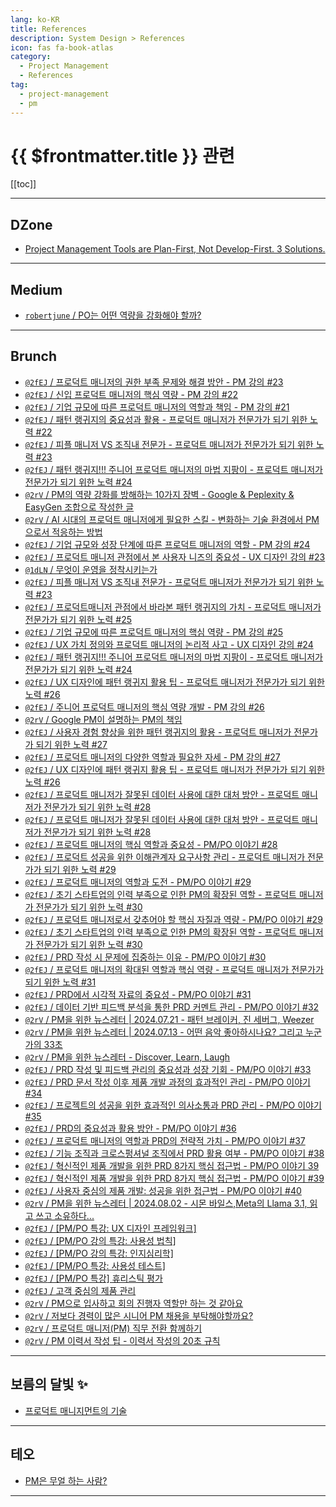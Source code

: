 ```yaml
---
lang: ko-KR
title: References
description: System Design > References
icon: fas fa-book-atlas
category:
  - Project Management
  - References
tag:
  - project-management
  - pm
---
```


# {{ $frontmatter.title }} 관련

[[toc]]

---

## DZone

- [Project Management Tools are Plan-First, Not Develop-First. 3 Solutions.](https://dzone.com/articles/jira-is-a-microcosm-of-whats-broken-in-software-de)

---

## <FontIcon icon="fa-brands fa-medium"/>Medium

- [`robertjune` / PO는 어떤 역량을 강화해야 할까?](https://robertjune.medium.com/po%EB%8A%94-%EC%96%B4%EB%96%A4-%EC%97%AD%EB%9F%89%EC%9D%84-%EA%B0%95%ED%99%94%ED%95%B4%EC%95%BC-%ED%95%A0%EA%B9%8C-0b0e751380b5?source=rss-e8d4ff6dbfd8------2)

<!-- END: medium.com -->

---

## Brunch

- [`@2fEJ` / 프로덕트 매니저의 권한 부족 문제와 해결 방안 - PM 강의 #23](https://brunch.co.kr/@@2fEJ/1390)
- [`@2fEJ` / 신입 프로덕트 매니저의 핵심 역량 - PM 강의 #22](https://brunch.co.kr/@@2fEJ/1389)
- [`@2fEJ` / 기업 규모에 따른 프로덕트 매니저의 역할과 책임 - PM 강의 #21](https://brunch.co.kr/@@2fEJ/1388)
- [`@2fEJ` / 패턴 랭귀지의 중요성과 활용 - 프로덕트 매니저가 전문가가 되기 위한 노력 #22](https://brunch.co.kr/@@2fEJ/1282)
- [`@2fEJ` / 피플 매니저 VS 조직내 전문가 - 프로덕트 매니저가 전문가가 되기 위한 노력 #23](https://brunch.co.kr/@@2fEJ/1402)
- [`@2fEJ` / 패턴 랭귀지!!! 주니어 프로덕트 매니저의 마법 지팡이 - 프로덕트 매니저가 전문가가 되기 위한 노력 #24](https://brunch.co.kr/@@2fEJ/1406)
- [`@2rV` / PM의 역량 강화를 방해하는 10가지 장벽 - Google & Peplexity & EasyGen 조합으로 작성한 글](https://brunch.co.kr/@@2rV/137)
- [`@2rV` / AI 시대의 프로덕트 매니저에게 필요한 스킬 - 변화하는 기술 환경에서 PM으로서 적응하는 방법](https://brunch.co.kr/@@2rV/136)
- [`@2fEJ` / 기업 규모와 성장 단계에 따른 프로덕트 매니저의 역할 - PM 강의 #24](https://brunch.co.kr/@@2fEJ/1410)
- [`@2fEJ` / 프로덕트 매니저 관점에서 본 사용자 니즈의 중요성 - UX 디자인 강의 #23](https://brunch.co.kr/@@2fEJ/1400)
- [`@1dLN` / 무엇이 운영을 정착시키는가](https://brunch.co.kr/@@1dLN/61)
- [`@2fEJ` / 피플 매니저 VS 조직내 전문가 - 프로덕트 매니저가 전문가가 되기 위한 노력 #23](https://brunch.co.kr/@@2fEJ/1402)
- [`@2fEJ` / 프로덕트매니저 관점에서 바라본 패턴 랭귀지의 가치 - 프로덕트 매니저가 전문가가 되기 위한 노력 #25](https://brunch.co.kr/@@2fEJ/1407)
- [`@2fEJ` / 기업 규모에 따른 프로덕트 매니저의 핵심 역량 - PM 강의 #25](https://brunch.co.kr/@@2fEJ/1411)
- [`@2fEJ` / UX 가치 정의와 프로덕트 매니저의 논리적 사고 - UX 디자인 강의 #24](https://brunch.co.kr/@@2fEJ/1401)
- [`@2fEJ` / 패턴 랭귀지!!! 주니어 프로덕트 매니저의 마법 지팡이 - 프로덕트 매니저가 전문가가 되기 위한 노력 #24](https://brunch.co.kr/@@2fEJ/1406)
- [`@2fEJ` / UX 디자인에 패턴 랭귀지 활용 팁 - 프로덕트 매니저가 전문가가 되기 위한 노력 #26](https://brunch.co.kr/@@2fEJ/1408)
- [`@2fEJ` / 주니어 프로덕트 매니저의 핵심 역량 개발 - PM 강의 #26](https://brunch.co.kr/@@2fEJ/1412)
- [`@2rV` / Google PM이 설명하는 PM의 책임](https://brunch.co.kr/@@2rV/142)
- [`@2fEJ` / 사용자 경험 향상을 위한 패턴 랭귀지의 활용 - 프로덕트 매니저가 전문가가 되기 위한 노력 #27](https://brunch.co.kr/@@2fEJ/1409)
- [`@2fEJ` / 프로덕트 매니저의 다양한 역할과 필요한 자세 - PM 강의 #27](https://brunch.co.kr/@@2fEJ/1413)
- [`@2fEJ` / UX 디자인에 패턴 랭귀지 활용 팁 - 프로덕트 매니저가 전문가가 되기 위한 노력 #26](https://brunch.co.kr/@@2fEJ/1408)
- [`@2fEJ` / 프로덕트 매니저가 잘못된 데이터 사용에 대한 대처 방안 - 프로덕트 매니저가 전문가가 되기 위한 노력 #28](https://brunch.co.kr/@@2fEJ/1418)
- [`@2fEJ` / 프로덕트 매니저가 잘못된 데이터 사용에 대한 대처 방안 - 프로덕트 매니저가 전문가가 되기 위한 노력 #28](https://brunch.co.kr/@@2fEJ/1418)
- [`@2fEJ` / 프로덕트 매니저의 핵심 역할과 중요성 - PM/PO 이야기 #28](https://brunch.co.kr/@@2fEJ/1416)
- [`@2fEJ` / 프로덕트 성공을 위한 이해관계자 요구사항 관리 - 프로덕트 매니저가 전문가가 되기 위한 노력 #29](https://brunch.co.kr/@@2fEJ/1419)
- [`@2fEJ` / 프로덕트 매니저의 역할과 도전 - PM/PO 이야기 #29](https://brunch.co.kr/@@2fEJ/1421)
- [`@2fEJ` / 초기 스타트업의 인력 부족으로 인한 PM의 확장된 역할 - 프로덕트 매니저가 전문가가 되기 위한 노력 #30](https://brunch.co.kr/@@2fEJ/1424)
- [`@2fEJ` / 프로덕트 매니저로서 갖추어야 할 핵심 자질과 역량 - PM/PO 이야기 #29](https://brunch.co.kr/@@2fEJ/1425)
- [`@2fEJ` / 초기 스타트업의 인력 부족으로 인한 PM의 확장된 역할 - 프로덕트 매니저가 전문가가 되기 위한 노력 #30](https://brunch.co.kr/@@2fEJ/1424)
- [`@2fEJ` / PRD 작성 시 문제에 집중하는 이유 - PM/PO 이야기 #30](https://brunch.co.kr/@@2fEJ/1429)
- [`@2fEJ` / 프로덕트 매니저의 확대된 역할과 핵심 역량 - 프로덕트 매니저가 전문가가 되기 위한 노력 #31](https://brunch.co.kr/@@2fEJ/1436)
- [`@2fEJ` / PRD에서 시각적 자료의 중요성 - PM/PO 이야기 #31](https://brunch.co.kr/@@2fEJ/1439)
- [`@2fEJ` / 데이터 기반 피드백 분석을 통한 PRD 커멘트 관리 - PM/PO 이야기 #32](https://brunch.co.kr/@@2fEJ/1440)
- [`@2rV` / PM을 위한 뉴스레터 | 2024.07.21 - 패턴 브레이커, 진 세버그, Weezer](https://brunch.co.kr/@@2rV/148)
- [`@2rV` / PM을 위한 뉴스레터 | 2024.07.13 - 어떤 음악 좋아하시나요? 그리고 누군가의 33초](https://brunch.co.kr/@@2rV/147)
- [`@2rV` / PM을 위한 뉴스레터 - Discover, Learn, Laugh](https://brunch.co.kr/@@2rV/146)
- [`@2fEJ` / PRD 작성 및 피드백 관리의 중요성과 성장 기회 - PM/PO 이야기 #33](https://brunch.co.kr/@@2fEJ/1441)
- [`@2fEJ` / PRD 문서 작성 이후 제품 개발 과정의 효과적인 관리 - PM/PO 이야기 #34](https://brunch.co.kr/@@2fEJ/1442)
- [`@2fEJ` / 프로젝트의 성공을 위한 효과적인 의사소통과 PRD 관리 - PM/PO 이야기 #35](https://brunch.co.kr/@@2fEJ/1443)
- [`@2fEJ` / PRD의 중요성과 활용 방안 - PM/PO 이야기 #36](https://brunch.co.kr/@@2fEJ/1444)
- [`@2fEJ` / 프로덕트 매니저의 역할과 PRD의 전략적 가치 - PM/PO 이야기 #37](https://brunch.co.kr/@@2fEJ/1446)
- [`@2fEJ` / 기능 조직과 크로스펑셔널 조직에서 PRD 활용 여부 - PM/PO 이야기 #38](https://brunch.co.kr/@@2fEJ/1450)
- [`@2fEJ` / 혁신적인 제품 개발을 위한 PRD 8가지 핵심 접근법 - PM/PO 이야기 39](https://brunch.co.kr/@@2fEJ/1449)
- [`@2fEJ` / 혁신적인 제품 개발을 위한 PRD 8가지 핵심 접근법 - PM/PO 이야기 #39](https://brunch.co.kr/@@2fEJ/1449)
- [`@2fEJ` / 사용자 중심의 제품 개발: 성공을 위한 접근법 - PM/PO 이야기 #40](https://brunch.co.kr/@@2fEJ/1448)
- [`@2rV` / PM을 위한 뉴스레터 | 2024.08.02 - 시몬 바일스,Meta의 Llama 3.1, 읽고 쓰고 소유하다...](https://brunch.co.kr/@@2rV/154)
- [`@2fEJ` / \[PM/PO 특강: UX 디자인 프레임워크\]](https://brunch.co.kr/@@2fEJ/1453)
- [`@2fEJ` / \[PM/PO 강의 특강: 사용성 법칙\]](https://brunch.co.kr/@@2fEJ/1452)
- [`@2fEJ` / \[PM/PO 강의 특강: 인지심리학\]](https://brunch.co.kr/@@2fEJ/1451)
- [`@2fEJ` / \[PM/PO 특강: 사용성 테스트\]](https://brunch.co.kr/@@2fEJ/1454)
- [`@2fEJ` / \[PM/PO 특강\] 휴리스틱 평가](https://brunch.co.kr/@@2fEJ/1455)
- [`@2fEJ` / 고객 중심의 제품 관리](https://brunch.co.kr/@@2fEJ/1466)
- [`@2rV` / PM으로 입사하고 회의 진행자 역할만 하는 것 같아요](https://brunch.co.kr/@@2rV/177)
- [`@2rV` / 저보다 경력이 많은 시니어 PM 채용을 부탁해야할까요?](https://brunch.co.kr/@@2rV/178)
- [`@2rV` / 프로덕트 매니저(PM) 직무 전환 함께하기](https://brunch.co.kr/@@2rV/182)
- [`@2rV` / PM 이력서 작성 팁 - 이력서 작성의 20초 규칙](https://brunch.co.kr/@@2rV/184)

<!-- END: brunch.co.kr -->

---

## 보름의 달빛 ✨

- [프로덕트 매니지먼트의 기술](https://shkisme.vercel.app/product-management-skill)

---

## 테오

- [PM은 무얼 하는 사람?](https://.kr/PM%EC%9D%80-%EB%AC%B4%EC%96%BC-%ED%95%98%EB%8A%94-%EC%82%AC%EB%9E%8C/)

---

<TagLinks />